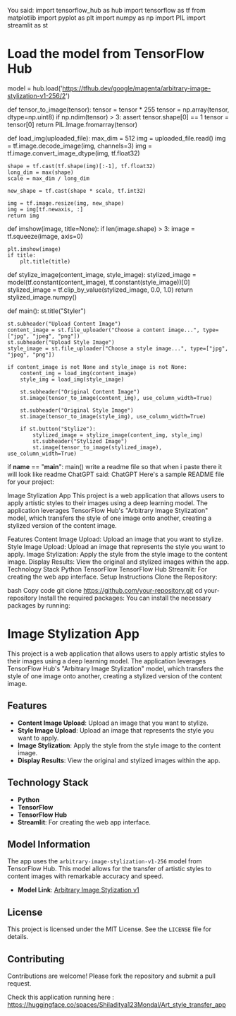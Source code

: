 
You said:
import tensorflow_hub as hub
import tensorflow as tf
from matplotlib import pyplot as plt
import numpy as np
import PIL
import streamlit as st

# Load the model from TensorFlow Hub
model = hub.load('https://tfhub.dev/google/magenta/arbitrary-image-stylization-v1-256/2')

def tensor_to_image(tensor):
    tensor = tensor * 255
    tensor = np.array(tensor, dtype=np.uint8)
    if np.ndim(tensor) > 3:
        assert tensor.shape[0] == 1
        tensor = tensor[0]
    return PIL.Image.fromarray(tensor)

def load_img(uploaded_file):
    max_dim = 512
    img = uploaded_file.read()
    img = tf.image.decode_image(img, channels=3)
    img = tf.image.convert_image_dtype(img, tf.float32)

    shape = tf.cast(tf.shape(img)[:-1], tf.float32)
    long_dim = max(shape)
    scale = max_dim / long_dim

    new_shape = tf.cast(shape * scale, tf.int32)

    img = tf.image.resize(img, new_shape)
    img = img[tf.newaxis, :]
    return img

def imshow(image, title=None):
    if len(image.shape) > 3:
        image = tf.squeeze(image, axis=0)

    plt.imshow(image)
    if title:
        plt.title(title)

def stylize_image(content_image, style_image):
    stylized_image = model(tf.constant(content_image), tf.constant(style_image))[0]
    stylized_image = tf.clip_by_value(stylized_image, 0.0, 1.0)
    return stylized_image.numpy()

def main():
    st.title("Styler")

    st.subheader("Upload Content Image")
    content_image = st.file_uploader("Choose a content image...", type=["jpg", "jpeg", "png"])
    st.subheader("Upload Style Image")
    style_image = st.file_uploader("Choose a style image...", type=["jpg", "jpeg", "png"])

    if content_image is not None and style_image is not None:
        content_img = load_img(content_image)
        style_img = load_img(style_image)

        st.subheader("Original Content Image")
        st.image(tensor_to_image(content_img), use_column_width=True)

        st.subheader("Original Style Image")
        st.image(tensor_to_image(style_img), use_column_width=True)

        if st.button("Stylize"):
            stylized_image = stylize_image(content_img, style_img)
            st.subheader("Stylized Image")
            st.image(tensor_to_image(stylized_image), use_column_width=True)

if __name__ == "__main__":
    main()              write a readme file so that when i paste there it will look like readme
ChatGPT said:
ChatGPT
Here's a sample README file for your project:

Image Stylization App
This project is a web application that allows users to apply artistic styles to their images using a deep learning model. The application leverages TensorFlow Hub's "Arbitrary Image Stylization" model, which transfers the style of one image onto another, creating a stylized version of the content image.

Features
Content Image Upload: Upload an image that you want to stylize.
Style Image Upload: Upload an image that represents the style you want to apply.
Image Stylization: Apply the style from the style image to the content image.
Display Results: View the original and stylized images within the app.
Technology Stack
Python
TensorFlow
TensorFlow Hub
Streamlit: For creating the web app interface.
Setup Instructions
Clone the Repository:

bash
Copy code
git clone https://github.com/your-repository.git
cd your-repository
Install the required packages: You can install the necessary packages by running:

# Image Stylization App

This project is a web application that allows users to apply artistic styles to their images using a deep learning model. The application leverages TensorFlow Hub's "Arbitrary Image Stylization" model, which transfers the style of one image onto another, creating a stylized version of the content image.

## Features

- **Content Image Upload**: Upload an image that you want to stylize.
- **Style Image Upload**: Upload an image that represents the style you want to apply.
- **Image Stylization**: Apply the style from the style image to the content image.
- **Display Results**: View the original and stylized images within the app.

## Technology Stack

- **Python**
- **TensorFlow**
- **TensorFlow Hub**
- **Streamlit**: For creating the web app interface.

## Model Information

The app uses the `arbitrary-image-stylization-v1-256` model from TensorFlow Hub. This model allows for the transfer of artistic styles to content images with remarkable accuracy and speed.

- **Model Link**: [Arbitrary Image Stylization v1](https://tfhub.dev/google/magenta/arbitrary-image-stylization-v1-256/2)

## License

This project is licensed under the MIT License. See the `LICENSE` file for details.

## Contributing

Contributions are welcome! Please fork the repository and submit a pull request.

Check this application running here : https://huggingface.co/spaces/Shiladitya123Mondal/Art_style_transfer_app
